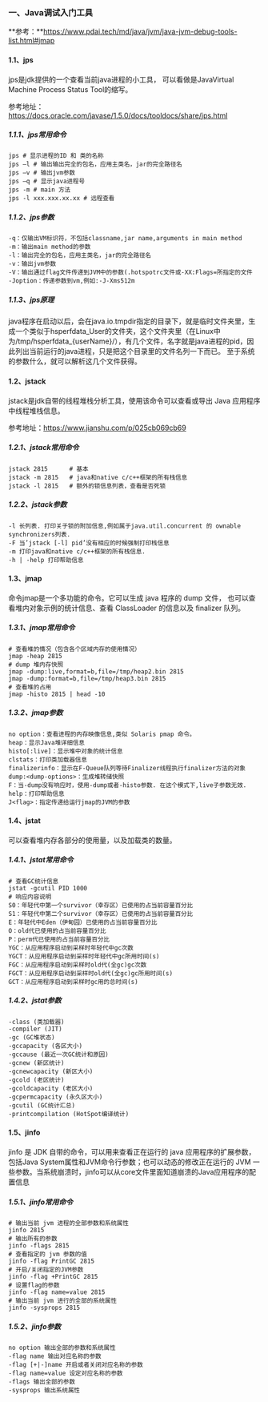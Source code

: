### 一、Java调试入门工具

**参考：**https://www.pdai.tech/md/java/jvm/java-jvm-debug-tools-list.html#jmap

#### 1.1、jps

jps是jdk提供的一个查看当前java进程的小工具， 可以看做是JavaVirtual Machine Process Status Tool的缩写。

参考地址：https://docs.oracle.com/javase/1.5.0/docs/tooldocs/share/jps.html

##### 1.1.1、jps常用命令

```
jps # 显示进程的ID 和 类的名称
jps –l # 输出输出完全的包名，应用主类名，jar的完全路径名 
jps –v # 输出jvm参数
jps –q # 显示java进程号
jps -m # main 方法
jps -l xxx.xxx.xx.xx # 远程查看
```

##### 1.1.2、jps参数 

```
-q：仅输出VM标识符，不包括classname,jar name,arguments in main method 
-m：输出main method的参数 
-l：输出完全的包名，应用主类名，jar的完全路径名 
-v：输出jvm参数 
-V：输出通过flag文件传递到JVM中的参数(.hotspotrc文件或-XX:Flags=所指定的文件 
-Joption：传递参数到vm,例如:-J-Xms512m
```

##### 1.1.3、jps原理

java程序在启动以后，会在java.io.tmpdir指定的目录下，就是临时文件夹里，生成一个类似于hsperfdata_User的文件夹，这个文件夹里（在Linux中为/tmp/hsperfdata_{userName}/），有几个文件，名字就是java进程的pid，因此列出当前运行的java进程，只是把这个目录里的文件名列一下而已。 至于系统的参数什么，就可以解析这几个文件获得。

#### 1.2、jstack

jstack是jdk自带的线程堆栈分析工具，使用该命令可以查看或导出 Java 应用程序中线程堆栈信息。

参考地址：https://www.jianshu.com/p/025cb069cb69

##### 1.2.1、jstack常用命令 

```
jstack 2815      # 基本
jstack -m 2815   # java和native c/c++框架的所有栈信息
jstack -l 2815   # 额外的锁信息列表，查看是否死锁
```

##### 1.2.2、jstack参数

```
-l 长列表. 打印关于锁的附加信息,例如属于java.util.concurrent 的 ownable synchronizers列表.
-F 当’jstack [-l] pid’没有相应的时候强制打印栈信息
-m 打印java和native c/c++框架的所有栈信息.
-h | -help 打印帮助信息
```

#### 1.3、jmap

命令jmap是一个多功能的命令。它可以生成 java 程序的 dump 文件， 也可以查看堆内对象示例的统计信息、查看 ClassLoader 的信息以及 finalizer 队列。

##### 1.3.1、jmap常用命令 

```
# 查看堆的情况（包含各个区域内存的使用情况）
jmap -heap 2815
# dump 堆内存快照
jmap -dump:live,format=b,file=/tmp/heap2.bin 2815
jmap -dump:format=b,file=/tmp/heap3.bin 2815
# 查看堆的占用
jmap -histo 2815 | head -10
```

##### 1.3.2、jmap参数 

```
no option：查看进程的内存映像信息,类似 Solaris pmap 命令。
heap：显示Java堆详细信息
histo[:live]：显示堆中对象的统计信息
clstats：打印类加载器信息
finalizerinfo：显示在F-Queue队列等待Finalizer线程执行finalizer方法的对象
dump:<dump-options>：生成堆转储快照
F：当-dump没有响应时，使用-dump或者-histo参数. 在这个模式下,live子参数无效.
help：打印帮助信息
J<flag>：指定传递给运行jmap的JVM的参数
```

#### 1.4、jstat

可以查看堆内存各部分的使用量，以及加载类的数量。

##### 1.4.1、jstat常用命令 

```
# 查看GC统计信息
jstat -gcutil PID 1000
# 响应内容说明
S0：年轻代中第一个survivor（幸存区）已使用的占当前容量百分比
S1：年轻代中第二个survivor（幸存区）已使用的占当前容量百分比
E：年轻代中Eden（伊甸园）已使用的占当前容量百分比
O：old代已使用的占当前容量百分比
P：perm代已使用的占当前容量百分比
YGC：从应用程序启动到采样时年轻代中gc次数
YGCT：从应用程序启动到采样时年轻代中gc所用时间(s)
FGC：从应用程序启动到采样时old代(全gc)gc次数
FGCT：从应用程序启动到采样时old代(全gc)gc所用时间(s)
GCT：从应用程序启动到采样时gc用的总时间(s)
```

##### 1.4.2、jstat参数 

```
-class (类加载器) 
-compiler (JIT) 
-gc (GC堆状态) 
-gccapacity (各区大小) 
-gccause (最近一次GC统计和原因) 
-gcnew (新区统计)
-gcnewcapacity (新区大小)
-gcold (老区统计)
-gcoldcapacity (老区大小)
-gcpermcapacity (永久区大小)
-gcutil (GC统计汇总)
-printcompilation (HotSpot编译统计)
```

#### 1.5、jinfo

jinfo 是 JDK 自带的命令，可以用来查看正在运行的 java 应用程序的扩展参数，包括Java System属性和JVM命令行参数；也可以动态的修改正在运行的 JVM 一些参数。当系统崩溃时，jinfo可以从core文件里面知道崩溃的Java应用程序的配置信息

##### 1.5.1、jinfo常用命令

```
# 输出当前 jvm 进程的全部参数和系统属性
jinfo 2815
# 输出所有的参数
jinfo -flags 2815
# 查看指定的 jvm 参数的值
jinfo -flag PrintGC 2815
# 开启/关闭指定的JVM参数
jinfo -flag +PrintGC 2815
# 设置flag的参数
jinfo -flag name=value 2815
# 输出当前 jvm 进行的全部的系统属性
jinfo -sysprops 2815
```

##### 1.5.2、jinfo参数

```
no option 输出全部的参数和系统属性
-flag name 输出对应名称的参数
-flag [+|-]name 开启或者关闭对应名称的参数
-flag name=value 设定对应名称的参数
-flags 输出全部的参数
-sysprops 输出系统属性
```

